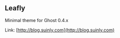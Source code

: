 Leafly
------

Minimal theme for Ghost 0.4.x

Link: [http://blog.suinly.com](http://blog.suinly.com)
